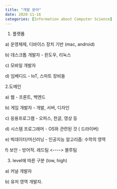 ```yaml
---
title: "개발 분야"
date: 2020-11-16
categories: [Information about Computer Science]
---
```


1. 플랫폼

  a) 운영체제, 디바이스 장치 기반 (mac, android)
  
  b) 데스크톱 개발자 - 윈도우, 리눅스
  
  c) 모바일 개발자 

  d) 임베디드  - IoT, 스마트 장비들
  
  
  
2.도메인

  a) 웹 - 프론트, 백엔드

  b) 게임 개발자 - 개발, 서버, 디자인
  
  c) 응용프로그램 - 오피스, 한글, 영상 등
  
  d) 시스템 프로그래머 - OS와 관련된 것 ( 드라이버)
  
  e) 빅데이터/머신러닝 - 인공지능 알고리즘: 수학의 영역
  
  f) 보안 - 방어적. 레드팀 <----> 블루팀 
  
  
3. level에 따른 구분 (low, high)

  a) 커널 개발자
  
  b) 유저 영역 개발자.
